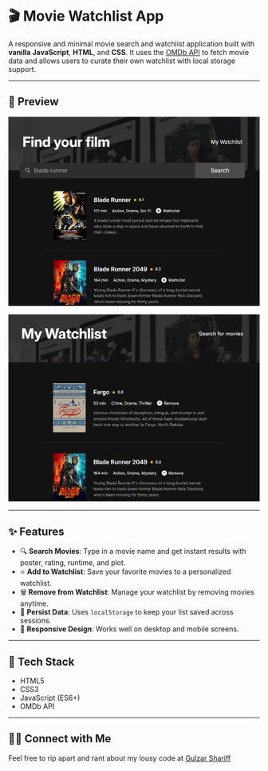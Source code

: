 # 🎬 Movie Watchlist App

A responsive and minimal movie search and watchlist application built with **vanilla JavaScript**, **HTML**, and **CSS**. It uses the [OMDb API](https://www.omdbapi.com/) to fetch movie data and allows users to curate their own watchlist with local storage support.

---

## 📸 Preview

![alt text](image.png) <!-- Add your screenshot in the repo and update path -->

![alt text](image-1.png)

---

## ✨ Features

- 🔍 **Search Movies**: Type in a movie name and get instant results with poster, rating, runtime, and plot.
- ⭐ **Add to Watchlist**: Save your favorite movies to a personalized watchlist.
- 🗑 **Remove from Watchlist**: Manage your watchlist by removing movies anytime.
- 💾 **Persist Data**: Uses `localStorage` to keep your list saved across sessions.
- 📱 **Responsive Design**: Works well on desktop and mobile screens.

---

## 🚀 Tech Stack

- HTML5
- CSS3
- JavaScript (ES6+)
- OMDb API

---

## 🙋‍♂️ Connect with Me

Feel free to rip apart and rant about my lousy code at [Gulzar Shariff](https://www.linkedin.com/in/gulzarshariff/)
